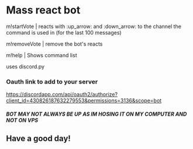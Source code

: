 # Mass react bot
m!startVote | reacts with :up_arrow: and :down_arrow: to the channel the command is used in (for the last 100 messages)

m!removeVote | remove the bot's reacts

m!help | Shows command list

uses discord.py

### Oauth link to add to your server
https://discordapp.com/api/oauth2/authorize?client_id=430826187632279553&permissions=3136&scope=bot

##### BOT MAY NOT ALWAYS BE UP AS IM HOSING IT ON MY COMPUTER AND NOT ON  VPS
## Have a good day!
